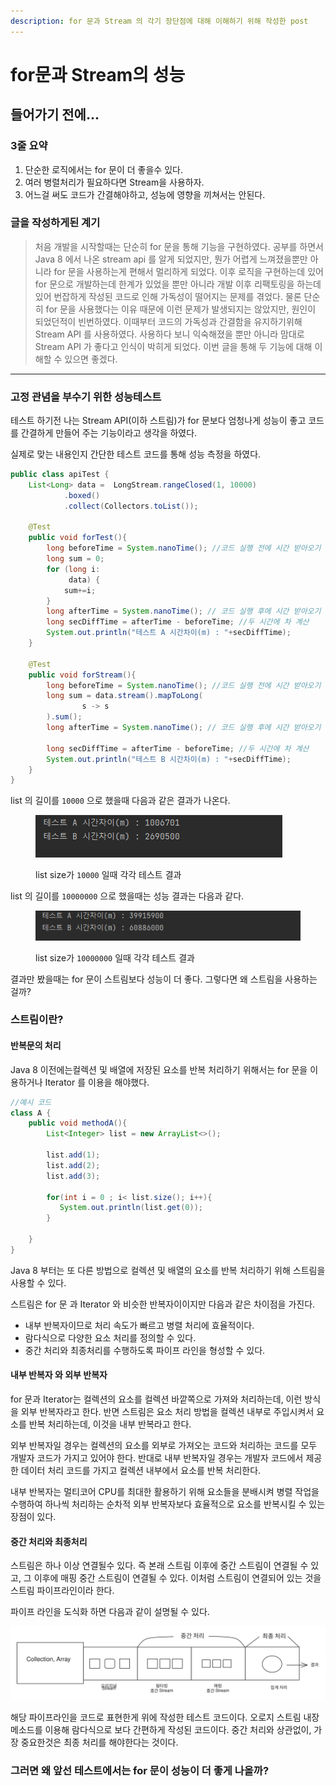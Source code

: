 ```yaml
---
description: for 문과 Stream 의 각기 장단점에 대해 이해하기 위해 작성한 post
---
```


# for문과 Stream의 성능

## 들어가기 전에...

### 3줄 요약

1. 단순한 로직에서는 for 문이  더 좋을수 있다.
2. 여러 병렬처리가 필요하다면 Stream을 사용하자.
3. 어느걸 써도 코드가 간결해야하고, 성능에 영향을 끼쳐서는 안된다.

### 글을 작성하게된 계기

> 처음 개발을 시작할때는 단순히 for 문을 통해 기능을 구현하였다. 공부를 하면서 Java 8 에서 나온 stream api 를 알게 되었지만, 뭔가 어렵게 느껴졌을뿐만 아니라 for 문을 사용하는게 편해서 멀리하게 되었다. 이후 로직을 구현하는데 있어 for 문으로 개발하는데 한계가 있었을 뿐만 아니라 개발 이후 리팩토링을 하는데 있어 번잡하게 작성된 코드로 인해 가독성이 떨어지는 문제를 겪었다. 물론 단순히 for 문을 사용했다는 이유 때문에 이런 문제가 발생되지는 않았지만, 원인이 되었던적이 빈번하였다. 이때부터 코드의 가독성과 간결함을 유지하기위해 Stream API 를 사용하였다. 사용하다 보니 익숙해졌을 뿐만 아니라 맘대로 Stream API 가 좋다고 인식이 박히게 되었다. 이번 글을 통해 두 기능에 대해 이해할 수 있으면 좋겠다.

***

### 고정 관념을 부수기 위한 성능테스트

테스트 하기전 나는 Stream API(이하 스트림)가 for 문보다 엄청나게 성능이 좋고 코드를 간결하게 만들어 주는 기능이라고 생각을 하였다.&#x20;

실제로 맞는 내용인지 간단한 테스트 코드를 통해 성능 측정을 하였다.

```java
public class apiTest {
    List<Long> data =  LongStream.rangeClosed(1, 10000)
            .boxed()
            .collect(Collectors.toList());

    @Test
    public void forTest(){
        long beforeTime = System.nanoTime(); //코드 실행 전에 시간 받아오기
        long sum = 0;
        for (long i:
             data) {
            sum+=i;
        }
        long afterTime = System.nanoTime(); // 코드 실행 후에 시간 받아오기
        long secDiffTime = afterTime - beforeTime; //두 시간에 차 계산
        System.out.println("테스트 A 시간차이(m) : "+secDiffTime);
    }

    @Test
    public void forStream(){
        long beforeTime = System.nanoTime(); //코드 실행 전에 시간 받아오기
        long sum = data.stream().mapToLong(
                s -> s
        ).sum();
        long afterTime = System.nanoTime(); // 코드 실행 후에 시간 받아오기

        long secDiffTime = afterTime - beforeTime; //두 시간에 차 계산
        System.out.println("테스트 B 시간차이(m) : "+secDiffTime);
    }
}

```

list 의 길이를 `10000` 으로 했을때 다음과 같은 결과가 나온다.&#x20;

<div align="left">

<figure><img src="../../../.gitbook/assets/image (2) (1).png" alt=""><figcaption><p>list size가 <code>10000</code> 일때 각각 테스트 결과</p></figcaption></figure>

</div>

list 의 길이를 `10000000` 으로 했을때는 성능 결과는 다음과 같다.

<div align="left">

<figure><img src="../../../.gitbook/assets/image (1) (1) (1) (1).png" alt=""><figcaption><p>list size가 <code>10000000</code> 일때 각각 테스트 결과</p></figcaption></figure>

</div>

결과만 봤을때는 for 문이 스트림보다 성능이 더 좋다. 그렇다면 왜 스트림을 사용하는 걸까?



### 스트림이란?

#### 반복문의 처리

Java 8 이전에는컬렉션 및 배열에 저장된 요소를 반복 처리하기 위해서는 for 문을 이용하거나 Iterator 를 이용을 해야했다.

```java
//예시 코드
class A {
    public void methodA(){
        List<Integer> list = new ArrayList<>();
     
        list.add(1);
        list.add(2);
        list.add(3);
        
        for(int i = 0 ; i< list.size(); i++){
           System.out.println(list.get(0));
        }
     
    }
}
```

Java 8 부터는 또 다른 방법으로 컬렉션 및 배열의 요소를 반복 처리하기 위해 스트림을 사용할 수 있다.

스트림은 for 문 과 Iterator 와 비슷한 반복자이이지만 다음과 같은 차이점을 가진다.

* 내부 반복자이므로 처리 속도가 빠르고 병렬 처리에 효율적이다.
* 람다식으로 다양한 요소 처리를 정의할 수 있다.
* 중간 처리와 최종처리를 수행하도록 파이프 라인을 형성할 수 있다.&#x20;



#### 내부 반복자 와 외부 반복자

for 문과 Iterator는 컬렉션의 요소를 컬렉션 바깥쪽으로 가져와 처리하는데, 이런 방식을 외부 반복자라고 한다. 반면 스트림은 요소 처리 방법을 컬렉션 내부로 주입시켜서 요소를 반복 처리하는데, 이것을 내부 반복라고 한다.&#x20;

외부 반복자일 경우는 컬렉션의 요소를 외부로 가져오는 코드와 처리하는 코드를 모두 개발자 코드가 가지고 있어야 한다. 반대로 내부 반복자일 경우는 개발자 코드에서 제공한 데이터 처리 코드를 가지고 컬렉션 내부에서 요소를 반복 처리한다.&#x20;

내부 반복자는 멀티코어 CPU를 최대한 활용하기 위해 요소들을 분배시켜 병렬 작업을 수행하여 하나씩 처리하는 순차적 외부 반복자보다 효율적으로 요소를 반복시킬 수 있는 장점이 있다.

#### 중간 처리와 최종처리

스트림은 하나 이상 연결될수 있다. 즉 본래 스트림 이후에 중간 스트림이 연결될 수 있고, 그 이후에 매핑 중간 스트림이 연결될 수 있다. 이처럼 스트림이 연결되어 있는 것을 스트림 파이프라인이라 한다.

파이프 라인을 도식화 하면 다음과 같이 설명될 수 있다.

<img src="../../../.gitbook/assets/file.excalidraw (1).svg" alt="중간처리와 최종처리 파이프라인" class="gitbook-drawing">

해당 파이프라인을 코드로 표현한게 위에 작성한 테스트 코드이다. 오로지 스트림 내장 메소드를 이용해 람다식으로 보다 간편하게 작성된 코드이다. 중간 처리와 상관없이, 가장 중요한것은 최종 처리를 해야한다는 것이다.

### 그러면 왜 앞선 테스트에서는 for 문이 성능이 더 좋게 나올까?
